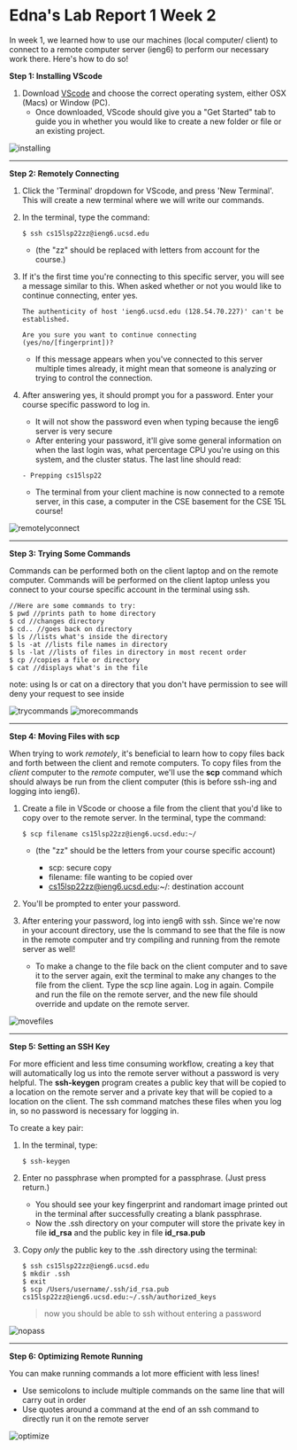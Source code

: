 # Edna's Lab Report 1 Week 2

In week 1, we learned how to use our machines (local computer/ client) to connect to a remote computer server (ieng6) to perform our necessary work there. Here's how to do so!

**Step 1: Installing VScode**

1. Download [VScode](https://code.visualstudio.com/) and choose the correct operating system, either OSX (Macs) or Window (PC). 
    * Once downloaded, VScode should give you a "Get Started" tab to guide you in whether you would like to create a new folder or file or an existing project.

![installing](installing.png)

---

**Step 2: Remotely Connecting**

1. Click the 'Terminal' dropdown for VScode, and press 'New Terminal'. This will create a new terminal where we will write our commands.
2. In the terminal, type the command: 

    ```
    $ ssh cs15lsp22zz@ieng6.ucsd.edu
    ```
    * (the "zz" should be replaced with letters from account for the course.)

3. If it's the first time you're connecting to this specific server, you will see a message similar to this. When asked whether or not you would like to continue connecting, enter yes.
    ```
    The authenticity of host 'ieng6.ucsd.edu (128.54.70.227)' can't be established.
    
    Are you sure you want to continue connecting (yes/no/[fingerprint])?
    ```
    
    * If this message appears when you've connected to this server multiple times already, it might mean that someone is analyzing or trying to control the connection.

4. After answering yes, it should prompt you for a password. Enter your course specific password to log in. 

    * It will not show the password even when typing because the ieng6 server is very secure
    * After entering your password, it'll give some general information on when the last login was, what percentage CPU you're using on this system, and the cluster status. The last line should read: 
   ```
   - Prepping cs15lsp22
   ```
    * The terminal from your client machine is now connected to a remote server, in this case, a computer in the CSE basement for the CSE 15L course!


![remotelyconnect](remotelyconnect.png)

---

**Step 3: Trying Some Commands**

Commands can be performed both on the client laptop and on the remote computer. Commands will be performed on the client laptop unless you connect to your course specific account in the terminal using ssh.

```
//Here are some commands to try:
$ pwd //prints path to home directory
$ cd //changes directory
$ cd.. //goes back on directory
$ ls //lists what's inside the directory
$ ls -at //lists file names in directory
$ ls -lat //lists of files in directory in most recent order
$ cp //copies a file or directory
$ cat //displays what's in the file
```

note: using ls or cat on a directory that you don't have permission to see will deny your request to see inside

![trycommands](trycommands.png)
![morecommands](morecommands.png)

---

**Step 4: Moving Files with scp**

When trying to work *remotely*, it's beneficial to learn how to copy files back and forth between the client and remote computers. To copy files from the *client* computer to the *remote* computer, we'll use the **scp** command which should always be run from the client computer (this is before ssh-ing and logging into ieng6).
1. Create a file in VScode or choose a file from the client that you'd like to copy over to the remote server. In the terminal, type the command: 

    ``` 
    $ scp filename cs15lsp22zz@ieng6.ucsd.edu:~/
    ```
   * (the "zz" should be the letters from your course specific account)

        * scp: secure copy
        * filename: file wanting to be copied over
        * cs15lsp22zz@ieng6.ucsd.edu:~/: destination account

2. You'll be prompted to enter your password.
3. After entering your password, log into ieng6 with ssh. Since we're now in your account directory, use the ls command to see that the file is now in the remote computer and try compiling and running from the remote server as well!
    * To make a change to the file back on the client computer and to save it to the server again, exit the terminal to make any changes to the file from the client. Type the scp line again. Log in again. Compile and run the file on the remote server, and the new file should override and update on the remote server. 

![movefiles](movefiles.png)

---

**Step 5: Setting an SSH Key**

For more efficient and less time consuming workflow, creating a key that will automatically log us into the remote server without a password is very helpful. The **ssh-keygen** program creates a public key that will be copied to a location on the remote server and a private key that will be copied to a location on the client. The ssh command matches these files when you log in, so no password is necessary for logging in. 

To create a key pair:
1. In the terminal, type: 

    ```
    $ ssh-keygen
    ```
2. Enter no passphrase when prompted for a passphrase. (Just press return.)
    * You should see your key fingerprint and randomart image printed out in the terminal after successfully creating a blank passphrase.
    * Now the .ssh directory on your computer will store the private key in file **id_rsa** and the public key in file **id_rsa.pub**
3. Copy *only* the public key to the .ssh directory using the terminal:

    ```
    $ ssh cs15lsp22zz@ieng6.ucsd.edu
    $ mkdir .ssh
    $ exit
    $ scp /Users/username/.ssh/id_rsa.pub cs15lsp22zz@ieng6.ucsd.edu:~/.ssh/authorized_keys
    ```

    > now you should be able to ssh without entering a password
  
![nopass](nopass.png)

---

**Step 6: Optimizing Remote Running**
  
You can make running commands a lot more efficient with less lines!
  
* Use semicolons to include multiple commands on the same line that will carry out in order
* Use quotes around a command at the end of an ssh command to directly run it on the remote server

![optimize](optimize.png)





